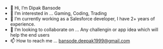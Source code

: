 - 👋 Hi, I’m Dipak Bansode
- 👀 I’m interested in ... Gaming, Coding, Trading
- 🌱 I’m currently working as a Salesforce developer, I have 2+ years of experience.
- 💞️ I’m looking to collaborate on ... Any challengin or app idea which will help the end users
- 📫 How to reach me ... bansode.deepak1999@gmail.com

<!---
DIPAK99B/DIPAK99B is a ✨ special ✨ repository because its `README.md` (this file) appears on your GitHub profile.
You can click the Preview link to take a look at your changes.
--->
